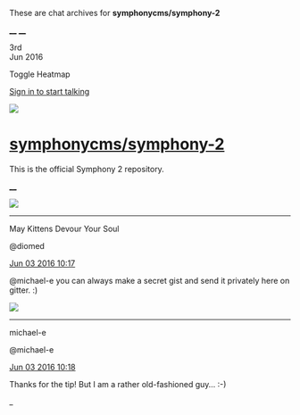 These are chat archives for **symphonycms/symphony-2**

[__](/symphonycms/symphony-2/archives/2016/06/04)
[__](/symphonycms/symphony-2/archives/2016/06/02)

3rd  
Jun 2016

Toggle Heatmap

[Sign in to start talking](/login?action=login&button=archive-login)

![](https://avatars-02.gitter.im/group/iv/3/57542c45c43b8c601977197e?s=48)

#  [symphonycms/symphony-2](/symphonycms/symphony-2)

This is the official Symphony 2 repository.

[ __ ](/orgs/symphonycms/rooms "More symphonycms rooms" )

![](https://avatars1.githubusercontent.com/u/72777?v=3&s=30)

__ __

May Kittens Devour Your Soul

@diomed

[Jun 03 2016
10:17](https://gitter.im/symphonycms/symphony-2?at=57515936454cb2be0951ab82 ""
)

@michael-e you can always make a secret gist and send it privately here on
gitter. :)

![](https://avatars2.githubusercontent.com/u/40072?v=3&s=30)

__ __

michael-e

@michael-e

[Jun 03 2016
10:18](https://gitter.im/symphonycms/symphony-2?at=57515989f44fde236e531e03 ""
)

Thanks for the tip! But I am a rather old-fashioned guy… :-)

_

